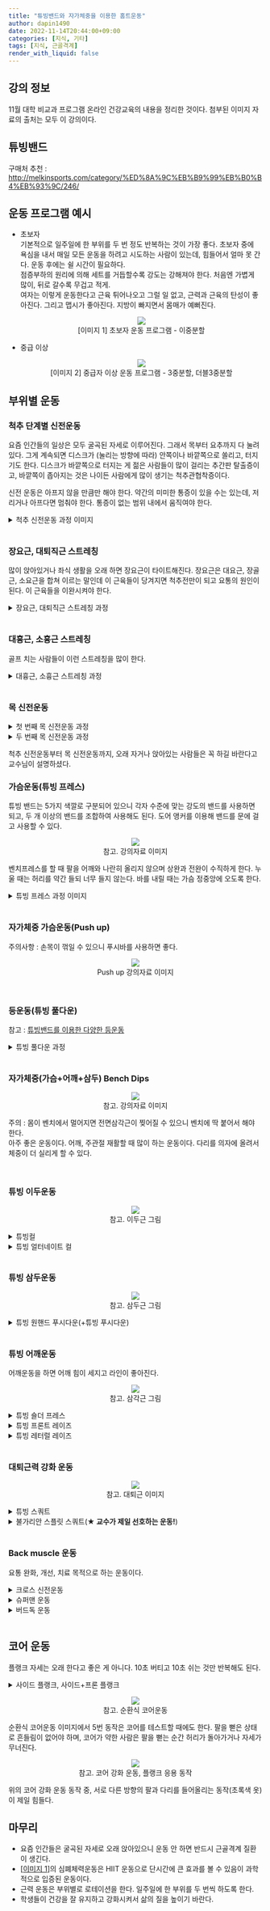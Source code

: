 ```yaml
---
title: "튜빙밴드와 자가체중을 이용한 홈트운동"
author: dapin1490
date: 2022-11-14T20:44:00+09:00
categories: [지식, 기타]
tags: [지식, 근골격계]
render_with_liquid: false
---
```


<style>
	.x-understand { color: #ccb833; }
	.understand { color: #1380da; }
	.tab { white-space: pre; }
	.underline { text-decoration: underline; }
	.green { color: forestgreen;}
	figure { text-align: center; }
</style>

<!--
<span class="x-understand"></span>
<span class="understand"></span>
<span class="tab"></span>
<span class="underline"></span>

[<a id="" href="">1</a>] #
[<a id="" href="" title="">2</a>] #, <a href="#" target="_blank">#</a>
<sup><a id="" href="" target="_blank" title=""></a></sup>

<figure>
    <img src="/assets/img/categoty-#/#">
    <figcaption>#</figcaption>
</figure>

<details>
    <summary>#</summary>
    <figure>
        <img src="/assets/img/category-#/#">
        <figcaption>#</figcaption>
    </figure>
</details>
-->

## 강의 정보
11월 대학 비교과 프로그램 온라인 건강교육의 내용을 정리한 것이다. 첨부된 이미지 자료의 출처는 모두 이 강의이다.  
  
## 튜빙밴드
구매처 추천 : <http://melkinsports.com/category/%ED%8A%9C%EB%B9%99%EB%B0%B4%EB%93%9C/246/>  
  
## 운동 프로그램 예시
- 초보자  
    기본적으로 일주일에 한 부위를 두 번 정도 반복하는 것이 가장 좋다. 초보자 중에 욕심을 내서 매일 모든 운동을 하려고 시도하는 사람이 있는데, 힘들어서 얼마 못 간다. 운동 후에는 쉴 시간이 필요하다.  
    점증부하의 원리에 의해 세트를 거듭할수록 강도는 강해져야 한다. 처음엔 가볍게 많이, 뒤로 갈수록 무겁고 적게.  
    여자는 이렇게 운동한다고 근육 튀어나오고 그럴 일 없고, 근력과 근육의 탄성이 좋아진다. 그리고 맵시가 좋아진다. 지방이 빠지면서 몸매가 예뻐진다.  

    <figure id="img-01">
        <img src="/assets/img/category-knowledge/221114-1-beginner-routine.jpg">
        <figcaption style="text-align:center">[이미지 1] 초보자 운동 프로그램 - 이중분할</figcaption>
    </figure>

- 중급 이상  

    <figure>
        <img src="/assets/img/category-knowledge/221114-2-medium-routine.jpg">
        <figcaption style="text-align:center">[이미지 2] 중급자 이상 운동 프로그램 - 3중분할, 더블3중분할</figcaption>
    </figure>
  
## 부위별 운동

### 척추 단계별 신전운동
요즘 인간들의 일상은 모두 굴곡된 자세로 이루어진다. 그래서 목부터 요추까지 다 눌려있다. 그게 계속되면 디스크가 (눌리는 방향에 따라) 안쪽이나 바깥쪽으로 쏠리고, 터지기도 한다. 디스크가 바깥쪽으로 터지는 게 젊은 사람들이 많이 걸리는 추간판 탈출증이고, 바깥쪽이 좁아지는 것은 나이든 사람에게 많이 생기는 척추관협착증이다.  
  
신전 운동은 아프지 않을 만큼만 해야 한다. 약간의 미미한 통증이 있을 수는 있는데, 저리거나 아프다면 멈춰야 한다. 통증이 없는 범위 내에서 움직여야 한다.  
  
<details>
    <summary>척추 신전운동 과정 이미지</summary>
    <figure>
        <img src="/assets/img/category-knowledge/221114-3-spine-1.jpg">
        <figcaption>1. 이미지처럼 엎드린다</figcaption>
    </figure>
    <figure>
        <img src="/assets/img/category-knowledge/221114-4-spine-2.jpg">
        <figcaption>2. 다른 곳은 움직이지 말고 고개만 들어올린다.</figcaption>
    </figure>
    <p>위 동작까지 했을 때 허리에 무리가 없고 다리가 저리지 않다면 다음으로 넘어간다.</p>
    <figure>
        <img src="/assets/img/category-knowledge/221114-5-spine-3.jpg">
        <figcaption>3. 위와 같이 다리도 올린다.</figcaption>
    </figure>
    <p>여기까지 한 후 1번 자세로 돌아가 다음 동작을 한다.</p>
    <figure>
        <img src="/assets/img/category-knowledge/221114-6-spine-4.jpg">
        <figcaption>4. 팔을 쭉 펴고, 고개를 올리고, 다리를 든다.</figcaption>
    </figure>
    <p>4번의 자세에서 좌우로 몸을 트는 것까지 해도 된다. 잠자리에서 일어났을 때 이런 운동을 자주 해줘야 허리를 다치지 않고 건강하게 유지할 수 있다.<br>추가로, 아래의 운동도 하면 좋다.</p>
    <figure>
        <img src="/assets/img/category-knowledge/221114-7-spine-plus.jpg">
        <figcaption>부록. 크런치 자세</figcaption>
    </figure>
    <p>복근 운동에 좋다. 추간판 탈출증이 일어나지 않고 복근을 강화시켜준다.</p>
</details>

<br>

### 장요근, 대퇴직근 스트레칭  
많이 앉아있거나 좌식 생활을 오래 하면 장요근이 타이트해진다. 장요근은 대요근, 장골근, 소요근을 합쳐 이르는 말인데 이 근육들이 당겨지면 척추전만이 되고 요통의 원인이 된다. 이 근육들을 이완시켜야 한다.  
  
<details>
    <summary>장요근, 대퇴직근 스트레칭 과정</summary>
    <figure>
        <img src="/assets/img/category-knowledge/221114-8-hip-spine-0.jpg">
        <figcaption>[참고] 장요근 이미지</figcaption>
    </figure>
    <figure>
        <img src="/assets/img/category-knowledge/221114-9-hip-spine-1.jpg">
        <figcaption>1. 이미지와 같이 앉는다.</figcaption>
    </figure>
    <figure>
        <img src="/assets/img/category-knowledge/221114-10-hip-spine-2.jpg">
        <figcaption>2. 팔을 들어올린 후 상체를 앞으로 전진시킨다.</figcaption>
    </figure>
    <p>이때 가능하다면 뒤쪽으로 놓은 다리를 올려도 좋다.</p>
    <figure>
        <img src="/assets/img/category-knowledge/221114-11-hip-spine-3.jpg">
        <figcaption>3. 앞으로 놓은 다리 쪽으로 몸을 기울여 회전시킨다.</figcaption>
    </figure>
    <p>중심 잡기가 힘들어 넘어질 수 있으니 벽에 손을 짚는다.</p>
</details>

<br>

### 대흉근, 소흉근 스트레칭
골프 치는 사람들이 이런 스트레칭을 많이 한다.  
  
<details>
    <summary>대흉근, 소흉근 스트레칭 과정</summary>
    <figure>
        <img src="/assets/img/category-knowledge/221114-12-chest-0.jpg">
        <figcaption>[참고] 대흉근 이미지</figcaption>
    </figure>
    <figure>
        <img src="/assets/img/category-knowledge/221114-13-chest-1.jpg">
        <figcaption>1. 준비 자세</figcaption>
    </figure>
    <figure>
        <img src="/assets/img/category-knowledge/221114-14-chest-2.jpg">
        <figcaption>2. 한쪽 손으로 목 뒤를 잡는다.</figcaption>
    </figure>
    <figure>
        <img src="/assets/img/category-knowledge/221114-15-chest-3.jpg">
        <figcaption>3. 목을 잡은 쪽 팔을 들어올린다.</figcaption>
    </figure>
    <figure>
        <img src="/assets/img/category-knowledge/221114-16-chest-4.jpg">
        <figcaption>4. 다시 팔을 내린다. 3번과 4번을 반복하여 몸을 회전시킨다.</figcaption>
    </figure>
</details>

<br>

### 목 신전운동
  
<details>
    <summary>첫 번째 목 신전운동 과정</summary>
    <figure>
        <img src="/assets/img/category-knowledge/221114-17-neck-1.jpg">
        <figcaption>1. 첫 번째 자세</figcaption>
    </figure>
    <figure>
        <img src="/assets/img/category-knowledge/221114-18-neck-2.jpg">
        <figcaption>2. 두 번째 자세</figcaption>
    </figure>
    <p>편의상 순서를 두었지만 두 자세 중 어느 쪽을 먼저 해도 상관 없다. 고개와 팔을 반대로 움직이면서 두 동작을 반복하면 된다.<br>
    날개뼈와 경추에 좋으니 수시로 해야 한다.</p>
</details>
<details>
    <summary>두 번째 목 신전운동 과정</summary>
    <figure>
        <img src="/assets/img/category-knowledge/221114-19-neck2-1.jpg">
        <figcaption>1. 수건을 꼬아 목에 감고 양끝을 손으로 잡는다.</figcaption>
    </figure>
    <figure>
        <img src="/assets/img/category-knowledge/221114-20-neck2-2.jpg">
        <figcaption>2. 팔을 앞으로 밀어내면서 이미지와 같이 고개를 들어올린다.</figcaption>
    </figure>
    <p>2번 동작을 한 후 고개를 내릴 때는 팔을 밀어내듯이 하지 않는다. 이후 두 동작을 반복한다. 이 운동을 하면 목이 부드러워진다.</p>
</details>  
  
척추 신전운동부터 목 신전운동까지, 오래 자거나 앉아있는 사람들은 꼭 하길 바란다고 교수님이 설명하셨다.  
  
### 가슴운동(튜빙 프레스)
튜빙 밴드는 5가지 색깔로 구분되어 있으니 각자 수준에 맞는 강도의 밴드를 사용하면 되고, 두 개 이상의 밴드를 조합하여 사용해도 된다. 도어 앵커를 이용해 밴드를 문에 걸고 사용할 수 있다.  
  
<figure>
    <img src="/assets/img/category-knowledge/221114-21-tubing-press-0.jpg">
    <figcaption>참고. 강의자료 이미지</figcaption>
</figure>  
  
벤치프레스를 할 때 팔을 어깨와 나란히 올리지 않으며 상완과 전완이 수직하게 한다. 누울 때는 허리를 약간 들되 너무 들지 않는다. 바를 내릴 때는 가슴 정중앙에 오도록 한다.  
  
<details>
    <summary>튜빙 프레스 과정 이미지</summary>
    <figure>
        <img src="/assets/img/category-knowledge/221114-22-tubing-press-1.jpg">
        <figcaption>1. 양손을 앞으로 뻗어 모은다.</figcaption>
    </figure>
    <figure>
        <img src="/assets/img/category-knowledge/221114-22-tubing-press-2.jpg">
        <figcaption>2. 양손을 뒤쪽으로 움직여 팔을 벌린다.</figcaption>
    </figure>
    <p>위 두 자세를 반복하면 된다. 양손의 밴드가 옆에서 보면 일치하도록 똑같이 움직여야 한다.<br>
    이 운동 자세에서 중요한 점은 허리가 둥글게 뒤로 빠져있으면 안 되고, 무릎은 1번의 이미지와 같은 각도를 유지해야 한다는 것이다. 그 상태로 코어에 힘을 주고 몸을 고정한 상태로 팔을 움직여야 한다.</p>
</details>

<br>

### 자가체중 가슴운동(Push up)
주의사항 : 손목이 꺾일 수 있으니 푸시바를 사용하면 좋다.  
  
<figure>
    <img src="/assets/img/category-knowledge/221114-24-push-up.jpg">
    <figcaption>Push up 강의자료 이미지</figcaption>
</figure>

<br>

### 등운동(튜빙 풀다운)
참고 : <a href="https://youtu.be/di0e00aCuhU" title="튜빙밴드 등운동 모음 - 유튜브 와일드브로스" target="_blank">튜빙밴드를 이용한 다양한 등운동</a>  
  
<details>
    <summary>튜빙 풀다운 과정</summary>
    <figure>
        <img src="/assets/img/category-knowledge/221114-25-back-pulldown-1.jpg">
        <figcaption>1. 튜빙 밴드를 문 위쪽에 걸고 바닥에 앉아 양 다리로 몸을 지지하고 팔을 뻗어 밴드를 잡는다. 오른쪽 그림은 참고 이미지이다.</figcaption>
    </figure>
    <figure>
        <img src="/assets/img/category-knowledge/221114-26-back-pulldown-2.jpg">
        <figcaption>2. 튜빙 밴드를 아래로 당긴다.</figcaption>
    </figure>
    <p>위 두 동작을 반복하되, 팔을 제외한 상반신과 하체가 움직이지 않아야 한다.</p>
</details>  

<br>

### 자가체중(가슴+어깨+삼두) Bench Dips

<figure>
    <img src="/assets/img/categoty-knowledge/221114-27-bench-dips.jpg">
    <figcaption>참고. 강의자료 이미지</figcaption>
</figure>

주의 : 몸이 벤치에서 멀어지면 전면삼각근이 찢어질 수 있으니 벤치에 딱 붙어서 해야 한다.  
아주 좋은 운동이다. 어깨, 주관절 재활할 때 많이 하는 운동이다. 다리를 의자에 올려서 체중이 더 실리게 할 수 있다.  

<br>

### 튜빙 이두운동

<figure>
    <img src="/assets/img/category-knowledge/221114-28-tubing-curl-0.jpg">
    <figcaption>참고. 이두근 그림</figcaption>
</figure>
  
<details>
    <summary>튜빙컬</summary>
    <p>다음 두 동작을 반복하면 된다. 벽과 가까워 가동범위가 약간 짧다.</p>
    <figure>
        <img src="/assets/img/category-knowledge/221114-29-tubing-curl-1.jpg">
        <figcaption>1. 문 아래에 튜빙밴드를 걸고, 이미지와 같이 문에서 약간 떨어져 서서 손바닥을 위쪽으로 하고 팔을 수직에 가깝게 굽혀 밴드를 잡는다.</figcaption>
    </figure>
    <figure>
        <img src="/assets/img/category-knowledge/221114-30-tubing-curl-2.jpg">
        <figcaption>2. 몸의 다른 부분은 움직이지 않고 전완을 들어올린다.</figcaption>
    </figure>
</details>
<details>
    <summary>튜빙 얼터네이트 컬</summary>
    <p>다음 두 동작을 반복하면 된다. 한 팔로 밴드의 양끝을 잡고 운동하는 동작으로, 매번 반복할 때마다 팔을 바꿔도 좋고, 일정 횟수마다 팔을 바꿔도 좋다.</p>
    <figure>
        <img src="/assets/img/category-knowledge/221114-31-tubing-alt-curl-1.jpg">
        <figcaption>1. 문 아래에 튜빙밴드를 걸고, 문에서 떨어져 서서 손바닥을 위쪽으로 하고 적당한 높이로 밴드를 잡는다.</figcaption>
    </figure>
    <figure>
        <img src="/assets/img/category-knowledge/221114-32-tubing-alt-curl-2.jpg">
        <figcaption>2. 몸을 움직이지 않고 팔을 들어올린다.</figcaption>
    </figure>
</details>

<br>

### 튜빙 삼두운동

<figure>
    <img src="/assets/img/category-knowledge/221114-33-tubing-push-down-0.jpg">
    <figcaption>참고. 삼두근 그림</figcaption>
</figure>
  
<details>
    <summary>튜빙 원핸드 푸시다운(+튜빙 푸시다운)</summary>
    <p>아래 두 동작을 반복하면 된다. 튜빙 푸시다운은 양손으로 밴드의 양끝을 각각 잡고 튜빙 원핸드 푸시다운과 같은 동작을 하면 되기 때문에 편의상 원핸드 방식만 보자.<br>
    주의 : 팔을 올릴 때 상완이 따라가면 안 된다.</p>
    <figure>
        <img src="/assets/img/category-knowledge/221114-34-tubing-push-down-1.jpg">
        <figcaption>1. 문 위에 튜빙밴드를 걸고 바닥에 무릎을 꿇고 상체를 약간 기울여 앉는다. 손바닥이 아래를 향하게 한 손으로 밴드의 양끝을 잡고, 다른 팔을 상완 위에 올려 지지한다.</figcaption>
    </figure>
    <figure>
        <img src="/assets/img/category-knowledge/221114-35-tubing-push-down-2.jpg">
        <figcaption>2. 몸의 다른 부분은 움직이지 않고 팔을 아래로 내린다.</figcaption>
    </figure>
</details>

<br>

### 튜빙 어깨운동
어깨운동을 하면 어깨 힘이 세지고 라인이 좋아진다.  
  
<figure>
    <img src="/assets/img/category-knowledge/221114-36-tubing-shuolder-press-0.jpg">
    <figcaption>참고. 삼각근 그림</figcaption>
</figure>
  
<details>
    <summary>튜빙 숄더 프레스</summary>
    <p>아래 두 동작을 반복하면 된다.</p>
    <figure>
        <img src="/assets/img/category-knowledge/221114-37-tubing-shuolder-press-1.jpg">
        <figcaption>1. 문 아래에 튜빙밴드를 걸고 문을 등지고 선다. 양손에 밴드를 잡고 손이 위를 향하게 하여 팔을 양쪽으로 벌린다(어깨는 수직보다 약간 아래).</figcaption>
    </figure>
    <figure>
        <img src="/assets/img/category-knowledge/221114-38-tubing-shuolder-press-2.jpg">
        <figcaption>2. 몸의 다른 부분은 움직이지 않고 팔을 위로 뻗어올리며 모아준다.</figcaption>
    </figure>
</details>
<details>
    <summary>튜빙 프론트 레이즈</summary>
    <p>아래 두 동작을 반복한다.</p>
    <figure>
        <img src="/assets/img/category-knowledge/221114-39-tubing-front-raise-1.jpg">
        <figcaption>1. 문 아래에 튜빙밴드를 걸고 손바닥이 아래로 향하게 하여 양손으로 밴드를 잡고 선다.</figcaption>
    </figure>
    <figure>
        <img src="/assets/img/category-knowledge/221114-40-tubing-front-raise-2.jpg">
        <figcaption>2. 한 팔씩 번갈아가며 위로 들어올린다. 팔을 쭉 뻗은 상태로 약간만 구부려서 힘을 주고 올리면 된다.</figcaption>
    </figure>
</details>
<details>
    <summary>튜빙 레터럴 레이즈</summary>
    <figure>
        <img src="/assets/img/category-knowledge/221114-41-tubing-lateral-raise-1.jpg">
        <figcaption>1. 문 아래에 튜빙밴드를 걸고 손바닥이 아래로 향하게 하여 양손으로 밴드를 잡고 선다.</figcaption>
    </figure>
    <figure>
        <img src="/assets/img/category-knowledge/221114-42-tubing-lateral-raise-2.jpg">
        <figcaption>2. 팔꿈치를 구부려 팔을 양 옆으로 벌리면서 들어올린다.</figcaption>
    </figure>
    <figure>
        <img src="/assets/img/category-knowledge/221114-43-tubing-lateral-raise-3.jpg">
        <figcaption>2번 동작을 덤벨로 하는 것을 정면에서 보면 위와 같다. 팔꿈치를 굽히고, 덤벨은 몸 안쪽으로 약간 기울어진다. 팔은 최대 귀 높이까지만 올린다.</figcaption>
    </figure>
</details>

<br>

### 대퇴근력 강화 운동

<figure>
    <img src="/assets/img/categoty-knowledge/221114-44-squat-0.jpg">
    <figcaption>참고. 대퇴근 이미지</figcaption>
</figure>

<details>
    <summary>튜빙 스쿼트</summary>
    <figure>
        <img src="/assets/img/category-knowledge/221114-45-squat-1.jpg">
        <figcaption>1. 문 아래에 튜빙밴드를 걸고 문을 등지고 서서 양손에 밴드를 잡은 상태로 양 팔을 위로 뻗는다.</figcaption>
    </figure>
    <figure>
        <img src="/assets/img/category-knowledge/221114-46-squat-2.jpg">
        <figcaption>2. 팔을 양옆으로 벌려 내리면서 엉덩이를 내려 앉는다. 무릎의 상태에 따라 앉는 높이를 조절한다.</figcaption>
    </figure>
</details>
<details>
    <summary>불가리안 스플릿 스쿼트(<strong>★ 교수가 제일 선호하는 운동!</strong>)</summary>
    <p>이 운동은 한쪽 대퇴사둔근에 체중이 모두 실리기 때문에 기본 스쿼트보다 효과가 좋고, 대둔근에도 좋다. 의자와의 거리가 멀수록 대둔근에 자극이 많이 가고, 가까울수록 대퇴사둔근에 자극이 많이 간다. 바퀴가 있는 의자를 사용하여 응용할 수 있다.<br>
    하체가 너무 얇거나 빈약한 사람, 오래 앉아있는 사람에게 추천한다.</p>
    <figure>
        <img src="/assets/img/category-knowledge/221114-47-split-squat-1.jpg">
        <figcaption>1. 작은 의자를 뒤에 놓고 한손을 벽에 짚고, 벽에 짚은 손 반대 방향 발을 뒤로 뻗어 의자에 얹는다.</figcaption>
    </figure>
    <figure>
        <img src="/assets/img/category-knowledge/221114-48-split-squat-2.jpg">
        <figcaption>2. 벽에 짚지 않은 손을 위로 들고 무릎을 구부려 내려가고 올라오는 것을 반복한다.</figcaption>
    </figure>
</details>

<br>

### Back muscle 운동
요통 완화, 개선, 치료 목적으로 하는 운동이다.  
  
<details>
    <summary>크로스 신전운동</summary>
    <figure>
        <img src="/assets/img/category-knowledge/221114-49-back-1.jpg">
        <figcaption>1. 엄지를 위로 향하게 하여 바닥에 엎드린다.</figcaption>
    </figure>
    <figure>
        <img src="/assets/img/category-knowledge/221114-50-back-2.jpg">
        <img src="/assets/img/category-knowledge/221114-51-back-3.jpg">
        <figcaption>2. 서로 다른 방향의 팔과 다리를 함께 들어올린다. 양쪽을 번갈아가며 한다.</figcaption>
    </figure>
</details>
<details>
    <summary>슈퍼맨 운동</summary>
    <figure>
        <img src="/assets/img/category-knowledge/221114-49-back-1.jpg">
        <figcaption>1. 엄지를 위로 향하게 하여 바닥에 엎드린다.</figcaption>
    </figure>
    <figure>
        <img src="/assets/img/category-knowledge/221114-52-superman.jpg">
        <figcaption>2. 사지를 함께 들어올린다. 이때 천천히 네 단계로 나누어 올리고 내리면 더 효과적이다.</figcaption>
    </figure>
</details>
<details>
    <summary>버드독 운동</summary>
    <p>요통 환자들이 많이 하는 운동이다. 중심을 잡아야 하기 때문에 고유수용성 감각 기능도 좋아진다.</p>
    <figure>
        <img src="/assets/img/category-knowledge/221114-53-bird-dog-1.jpg">
        <figcaption>1. 손바닥과 무릎을 바닥에 대고 기어가는 듯한 자세를 한다.</figcaption>
    </figure>
    <figure>
        <img src="/assets/img/category-knowledge/221114-54-bird-dog-2.jpg">
        <figcaption>2. 엉덩이와 어깨에 힘을 주고 허리가 틀어지지 않게 서로 반대 방향의 팔과 다리를 올려 쭉쭉 뻗어준다. 양쪽을 번갈아가며 반복한다.</figcaption>
    </figure>
</details>

<br>

## 코어 운동
  
플랭크 자세는 오래 한다고 좋은 게 아니다. 10초 버티고 10초 쉬는 것만 반복해도 된다.  
  
<details>
    <summary>사이드 플랭크, 사이드+프론 플랭크</summary>
    <figure>
        <img src="/assets/img/category-knowledge/221114-55-side-plank-1.jpg">
        <figcaption>1. 팔꿈치를 바닥에 대고 상완과 발끝을 세워 엎드린다.</figcaption>
    </figure>
    <figure>
        <img src="/assets/img/category-knowledge/221114-56-side-plank-2.jpg">
        <figcaption>2. 엉덩이를 들어올린다.</figcaption>
    </figure>
    <figure>
        <img src="/assets/img/category-knowledge/221114-57-side-plank-3.jpg">
        <figcaption>3. 한쪽 팔을 밖으로 꺼내 몸을 옆으로 세운다. 다리는 자연스럽게 옆으로 눕힌다.</figcaption>
    </figure>
    <p>이 다음 동작에 따라 사이드 플랭크와 사이드+프론 플랭크가 구분된다. 4-1은 사이드 플랭크, 4-2는 사이드+프론 플랭크이다.</p>
    <figure>
        <img src="/assets/img/category-knowledge/221114-58-side-plank-4.jpg">
        <figcaption>4-1. 꺼낸 팔을 다시 몸 안쪽으로 집어넣으며 세웠던 몸을 내린다. 다리는 그대로 고정하고 팔을 꺼내고 넣는 동작을 반복한다.</figcaption>
    </figure>
    <figure>
        <img src="/assets/img/category-knowledge/221114-59-side-front-plank.jpg">
        <figcaption>4-2. 꺼낸 팔을 다시 몸 안쪽으로 집어넣으며 세웠던 몸을 내리고 다리도 원래대로 돌린다. 다리의 움직임과 함께 팔을 꺼내고 넣는 동작을 반복한다. 이 동작이 힘들면 무릎을 바닥에 대고 한다.</figcaption>
    </figure>
</details>

<figure>
    <img src="/assets/img/categoty-knowledge/221114-60-core-cycle.jpg">
    <figcaption>참고. 순환식 코어운동</figcaption>
</figure>
  
순환식 코어운동 이미지에서 5번 동작은 코어를 테스트할 때에도 한다. 팔을 뻗은 상태로 흔들림이 없어야 하며, 코어가 약한 사람은 팔을 뻗는 순간 허리가 돌아가거나 자세가 무너진다.  
  
<figure>
    <img src="/assets/img/categoty-knowledge/221114-61-core-hard.jpg">
    <figcaption>참고. 코어 강화 운동, 플랭크 응용 동작</figcaption>
</figure>
  
위의 코어 강화 운동 동작 중, 서로 다른 방향의 팔과 다리를 들어올리는 동작(초록색 옷)이 제일 힘들다.  
  
## 마무리
- 요즘 인간들은 굴곡된 자세로 오래 앉아있으니 운동 안 하면 반드시 근골격계 질환이 생긴다.
- [<a href="#img-01">이미지 1</a>]의 심폐체력운동은 HIIT 운동으로 단시간에 큰 효과를 볼 수 있음이 과학적으로 입증된 운동이다.
- 근력 운동은 부위별로 로테이션을 한다. 일주일에 한 부위를 두 번씩 하도록 한다.
- 학생들이 건강을 잘 유지하고 강화시켜서 삶의 질을 높이기 바란다.